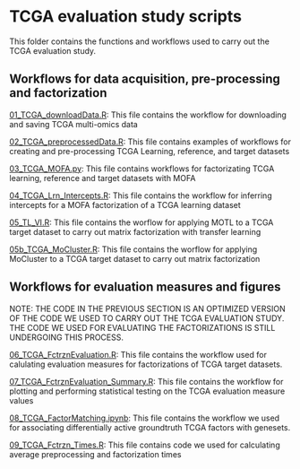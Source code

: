 # TCGA evaluation study scripts

This folder contains the functions and workflows used to carry out the TCGA evaluation study.

## Workflows for data acquisition, pre-processing and factorization
[01_TCGA_downloadData.R](https://github.com/david-hirst/MOTL/blob/main/TCGAStudy/01_TCGA_downloadData.R): This file contains the workflow for downloading and saving TCGA multi-omics data

[02_TCGA_preprocessedData.R](https://github.com/david-hirst/MOTL/blob/main/TCGAStudy/02_TCGA_preprocessedData.R): This file contains examples of workflows for creating and pre-processing TCGA Learning, reference, and target datasets

[03_TCGA_MOFA.py](https://github.com/david-hirst/MOTL/blob/main/TCGAStudy/03_TCGA_MOFA.py): This file contains workflows for factorizating TCGA learning, reference and target datasets with MOFA

[04_TCGA_Lrn_Intercepts.R](https://github.com/david-hirst/MOTL/blob/main/TCGAStudy/04_TCGA_Lrn_Intercepts.R): This file contains the workflow for inferring intercepts for a MOFA factorization of a TCGA learning dataset

[05_TL_VI.R](https://github.com/david-hirst/MOTL/blob/main/TCGAStudy/05_TL_VI.R): This file contains the worflow for applying MOTL to a TCGA target dataset to carry out matrix factorization with transfer learning

[05b_TCGA_MoCluster.R](https://github.com/david-hirst/MOTL/blob/main/TCGAStudy/05b_TCGA_MoCluster.R): This file contains the worflow for applying MoCluster to a TCGA target dataset to carry out matrix factorization

## Workflows for evaluation measures and figures
NOTE: THE CODE IN THE PREVIOUS SECTION IS AN OPTIMIZED VERSION OF THE CODE WE USED TO CARRY OUT THE TCGA EVALUATION STUDY. THE CODE WE USED FOR EVALUATING THE FACTORIZATIONS IS STILL UNDERGOING THIS PROCESS.

[06_TCGA_FctrznEvaluation.R](https://github.com/david-hirst/MOTL/blob/main/TCGAStudy/06_TCGA_FctrznEvaluation.R): This file contains the workflow used for calulating evaluation measures for factorizations of TCGA target datasets.

[07_TCGA_FctrznEvaluation_Summary.R](https://github.com/david-hirst/MOTL/blob/main/TCGAStudy/07_TCGA_FctrznEvaluation_Summary.R): This file contains the workflow for plotting and performing statistical testing on the TCGA evaluation measure values

[08_TCGA_FactorMatching.ipynb](https://github.com/david-hirst/MOTL/blob/main/TCGAStudy/08_TCGA_FactorMatching.ipynb): This file contains the workflow we used for associating differentially active groundtruth TCGA factors with genesets.

[09_TCGA_Fctrzn_Times.R](https://github.com/david-hirst/MOTL/blob/main/TCGAStudy/09_TCGA_Fctrzn_Times.R): This file contains code we used for calculating average preprocessing and factorization times

